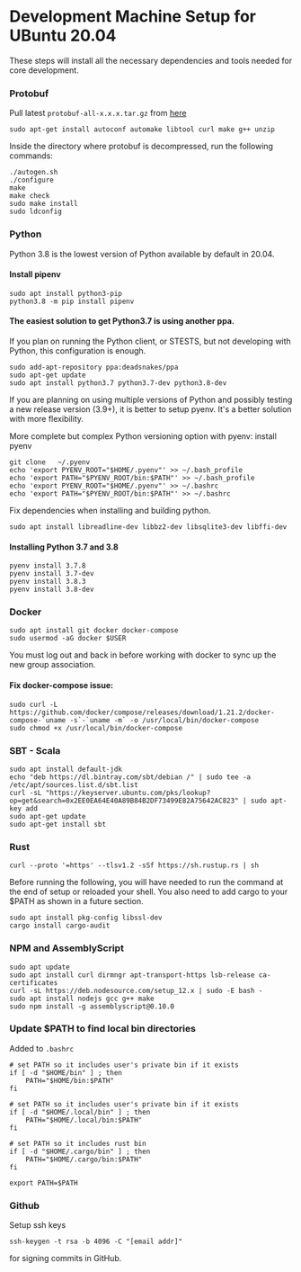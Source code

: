 # Development Machine Setup for UBuntu 20.04

These steps will install all the necessary dependencies and tools needed for core development.  

### Protobuf

Pull latest ```protobuf-all-x.x.x.tar.gz``` from [here](https://github.com/protocolbuffers/protobuf/releases)
```
sudo apt-get install autoconf automake libtool curl make g++ unzip 
```

Inside the directory where protobuf is decompressed, run the following commands:

```
./autogen.sh
./configure
make
make check
sudo make install
sudo ldconfig
```

### Python

Python 3.8 is the lowest version of Python available by default in 20.04.  

#### Install pipenv

```
sudo apt install python3-pip 
python3.8 -m pip install pipenv
```

#### The easiest solution to get Python3.7 is using another ppa.   
If you plan on running the Python client, or STESTS, but not developing with Python, this configuration is enough.
```
sudo add-apt-repository ppa:deadsnakes/ppa
sudo apt-get update
sudo apt install python3.7 python3.7-dev python3.8-dev
```

If you are planning on using multiple versions of Python and possibly testing a new release version (3.9+), it is better to setup pyenv.
It's a better solution with more flexibility.

More complete but complex Python versioning option with pyenv:
install pyenv

```
git clone   ~/.pyenv
echo 'export PYENV_ROOT="$HOME/.pyenv"' >> ~/.bash_profile
echo 'export PATH="$PYENV_ROOT/bin:$PATH"' >> ~/.bash_profile
echo 'export PYENV_ROOT="$HOME/.pyenv"' >> ~/.bashrc
echo 'export PATH="$PYENV_ROOT/bin:$PATH"' >> ~/.bashrc
```

Fix dependencies when installing and building python.

```
sudo apt install libreadline-dev libbz2-dev libsqlite3-dev libffi-dev
```

#### Installing Python 3.7 and 3.8
```
pyenv install 3.7.8
pyenv install 3.7-dev
pyenv install 3.8.3
pyenv install 3.8-dev
```

### Docker


```
sudo apt install git docker docker-compose
sudo usermod -aG docker $USER
```

You must log out and back in before working with docker to sync up the new group association.

#### Fix docker-compose issue:
```
sudo curl -L https://github.com/docker/compose/releases/download/1.21.2/docker-compose-`uname -s`-`uname -m` -o /usr/local/bin/docker-compose
sudo chmod +x /usr/local/bin/docker-compose
```

### SBT - Scala
```
sudo apt install default-jdk
echo "deb https://dl.bintray.com/sbt/debian /" | sudo tee -a /etc/apt/sources.list.d/sbt.list
curl -sL "https://keyserver.ubuntu.com/pks/lookup?op=get&search=0x2EE0EA64E40A89B84B2DF73499E82A75642AC823" | sudo apt-key add
sudo apt-get update
sudo apt-get install sbt
```

### Rust
```
curl --proto '=https' --tlsv1.2 -sSf https://sh.rustup.rs | sh
```

Before running the following, you will have needed to run the command at the end of setup or reloaded your shell. You also need to add cargo to your $PATH as shown in a future section.
```
sudo apt install pkg-config libssl-dev
cargo install cargo-audit
```
### NPM and AssemblyScript

```
sudo apt update
sudo apt install curl dirmngr apt-transport-https lsb-release ca-certificates
curl -sL https://deb.nodesource.com/setup_12.x | sudo -E bash -
sudo apt install nodejs gcc g++ make
sudo npm install -g assemblyscript@0.10.0
```


### Update $PATH to find local bin directories

Added to ```.bashrc```
```
# set PATH so it includes user's private bin if it exists
if [ -d "$HOME/bin" ] ; then
    PATH="$HOME/bin:$PATH"
fi

# set PATH so it includes user's private bin if it exists
if [ -d "$HOME/.local/bin" ] ; then
    PATH="$HOME/.local/bin:$PATH"
fi

# set PATH so it includes rust bin
if [ -d "$HOME/.cargo/bin" ] ; then
    PATH="$HOME/.cargo/bin:$PATH"
fi

export PATH=$PATH
```

### Github

Setup ssh keys 
```
ssh-keygen -t rsa -b 4096 -C "[email addr]"
```
for signing commits in GitHub.
